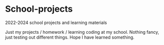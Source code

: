 # School-projects
2022-2024 school projects and learning materials

Just my projects / homework / learning coding at my school.
Nothing fancy, just testing out different things. Hope I have learned something.
